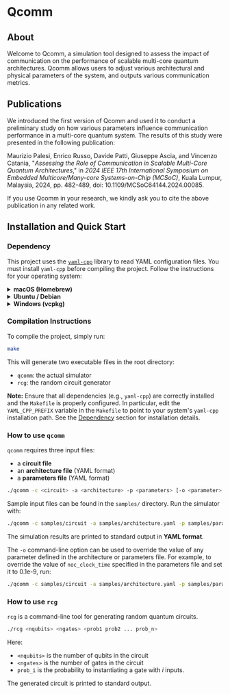 # Qcomm

## About
Welcome to Qcomm, a simulation tool designed to assess the impact
of communication on the performance of scalable multi-core
quantum architectures. Qcomm allows users to adjust various
architectural and physical parameters of the system, and outputs
various communication metrics.

## Publications
We introduced the first version of Qcomm and used it to conduct a preliminary study on how various parameters influence communication performance in a multi-core quantum system. The results of this study were presented in the following publication:

Maurizio Palesi, Enrico Russo, Davide Patti, Giuseppe Ascia, and Vincenzo Catania, "_Assessing the Role of Communication in Scalable Multi-Core Quantum Architectures_," in _2024 IEEE 17th International Symposium on Embedded Multicore/Many-core Systems-on-Chip (MCSoC)_, Kuala Lumpur, Malaysia, 2024, pp. 482-489, doi: 10.1109/MCSoC64144.2024.00085.

If you use Qcomm in your research, we kindly ask you to cite the above publication in any related work.

## Installation and Quick Start

### Dependency

This project uses the [`yaml-cpp`](https://github.com/jbeder/yaml-cpp) library to read YAML configuration files. You must install `yaml-cpp` before compiling the project. Follow the instructions for your operating system:

<details>
<summary><strong>macOS (Homebrew)</strong></summary>

```bash
brew install yaml-cpp
```
After installation, update the `Makefile` with the correct installation path:
```make
YAML_CPP_PREFIX := /opt/homebrew/opt/yaml-cpp
```
</details>

<details> 
<summary><strong>Ubuntu / Debian</strong></summary>
  
```bash
sudo apt-get update
sudo apt-get install libyaml-cpp-dev
```
In most cases, no changes to the `Makefile` are needed. If required, set:
```make
YAML_CPP_PREFIX := /usr
```
</details> 

<details> 
<summary><strong>Windows (vcpkg)</strong></summary>

```bash
git clone https://github.com/microsoft/vcpkg.git
cd vcpkg
./bootstrap-vcpkg.sh  # or bootstrap-vcpkg.bat on Windows
./vcpkg install yaml-cpp
```
Then configure your compiler and linker to use the installed package.
</details>

### Compilation Instructions
To compile the project, simply run:
```bash
make
```
This will generate two executable files in the root directory:
* `qcomm`: the actual simulator
*  `rcg`: the random circuit generator

**Note:** Ensure that all dependencies (e.g., `yaml-cpp`) are correctly installed and the `Makefile` is properly configured. In particular, edit the `YAML_CPP_PREFIX` variable in the `Makefile` to point to your system's `yaml-cpp` installation path. See the [Dependency](#dependency) section for installation details.

### How to use `qcomm`
`qcomm` requires three input files:
* a **circuit file**
* an **architecture file** (YAML format)
* a **parameters file** (YAML format)
```bash
./qcomm -c <circuit> -a <architecture> -p <parameters> [-o <parameter> <value> ...]
```
Sample input files can be found in the `samples/` directory.
Run the simulator with:
```bash
./qcomm -c samples/circuit -a samples/architecture.yaml -p samples/parameters.yaml
```
The simulation results are printed to standard output in **YAML format**.

The `-o` command-line option can be used to override the value of any parameter defined in the architecture or parameters file.
For example, to override the value of `noc_clock_time` specified in the parameters file and set it to 0.1e-9, run:
```bash
./qcomm -c samples/circuit -a samples/architecture.yaml -p samples/parameters.yaml -o noc_clock_time 0.1e-9
```

### How to use `rcg`
`rcg` is a command-line tool for generating random quantum circuits.
```bash
./rcg <nqubits> <ngates> <prob1 prob2 ... prob_n>
```
Here:
* `<nqubits>` is the number of qubits in the circuit
* `<ngates>` is the number of gates in the circuit
* `prob_i` is the probability to instantiating a gate with *i* inputs.

The generated circuit is printed to standard output.
